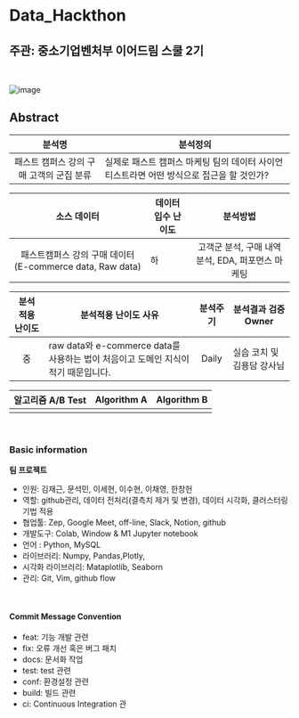 # Data_Hackthon

## 주관: 중소기업벤처부 이어드림 스쿨 2기

<br>

![image](https://user-images.githubusercontent.com/86671456/167321811-fbc80302-d83a-4e47-bd4e-d7db7b648df9.png)

## Abstract

| 분석명 |     분석정의   |     
|:-----:| --------------------------------------- |
| 패스트 캠퍼스 강의 구매 고객의 군집 분류 |  실제로 패스트 캠퍼스 마케팅 팀의 데이터 사이언티스트라면 어떤 방식으로 접근을 할 것인가?  |  

|  소스 데이터 |     데이터 입수 난이도    |      분석방법     |
|:-----:| --------------------------------------- |:---------------:|
| 패스트캠퍼스 강의 구매 데이터(E-commerce data, Raw data)| 하   | 고객군 분석, 구매 내역 분석,  EDA, 퍼포먼스 마케팅 |

|  분석 적용 난이도  |     분석적용 난이도 사유    |      분석주기     | 분석결과 검증 Owner|
|:-----:| --------------------------------------- |:---------------:|----------------|
|중 | raw data와 e-commerce data를 사용하는 법이 처음이고 도메인 지식이 적기 때문입니다.    | Daily  | 실습 코치 및 김용담 강사님 |

|  알고리즘 A/B Test |    Algorithm A   |      Algorithm B    |
|:-----:| --------------------------------------- |:---------------:|
| |   |   |

<br>


### Basic information

**팀 프로젝트**

- 인원: 김재근, 문석민, 이세현, 이수현, 이채영, 한창헌
- 역할: github관리, 데이터 전처리(결측치 제거 및 변경), 데이터 시각화, 클러스터링 기법 적용
- 협업툴: Zep, Google Meet, off-line, Slack, Notion, github
- 개발도구: Colab, Window & M1 Jupyter notebook
- 언어 : Python, MySQL
- 라이브러리: Numpy, Pandas,Plotly,
- 시각화 라이브러리: Mataplotlib, Seaborn
- 관리: Git, Vim, github flow

<br>

#### Commit Message Convention

- feat: 기능 개발 관련
- fix: 오류 개선 혹은 버그 패치
- docs: 문서화 작업
- test: test 관련
- conf: 환경설정 관련
- build: 빌드 관련
- ci: Continuous Integration 관
